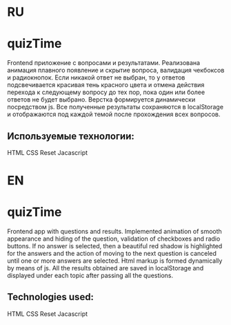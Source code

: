 # RU
# quizTime
Frontend приложение с вопросами и результатами. Реализована анимация плавного появление и скрытие вопроса, валидация чекбоксов и радиокнопок. Если никакой ответ не выбран, то у ответов подсвечивается красивая тень красного цвета и отмена действия перехода к следующему вопросу до тех пор, пока один или более ответов не будет выбрано. Верстка формируется динамически посредством js. Все полученные результаты сохраняются в localStorage и отображаются под каждой темой после прохождения всех вопросов.

## Используемые технологии:
HTML
CSS
Reset
Jacascript

# EN
# quizTime
Frontend app with questions and results. Implemented animation of smooth appearance and hiding of the question, validation of checkboxes and radio buttons. If no answer is selected, then a beautiful red shadow is highlighted for the answers and the action of moving to the next question is canceled until one or more answers are selected. Html markup is formed dynamically by means of js. All the results obtained are saved in localStorage and displayed under each topic after passing all the questions.

## Technologies used:
HTML
CSS
Reset
Jacascript
